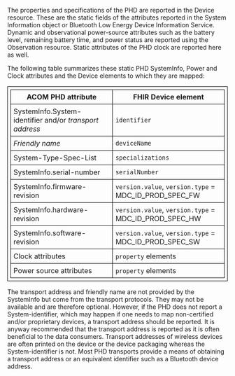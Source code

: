 The properties and specifications of the PHD are reported in the Device resource. These are the static fields of the attributes reported in the System Information object or Bluetooth Low Energy Device Information Service. Dynamic and observational power-source attributes such as the battery level, remaining battery time, and power status are reported using the Observation resource. Static attributes of the PHD clock are reported here as well.

The following table summarizes these static PHD SystemInfo, Power and Clock attributes and the Device elements to which they are mapped:

<style>table, th, td {
border: 1px solid black;
border-collapse:collapse;
padding: 6px;}</style>

|ACOM PHD attribute|FHIR Device element|
|---|---|
|SystemInfo.System-identifier and/or *transport address* |`identifier`|
|*Friendly name*|`deviceName`|
|System-Type-Spec-List|`specializations`|
|SystemInfo.serial-number|`serialNumber`|
|SystemInfo.firmware-revision|`version.value`, `version.type` = MDC_ID_PROD_SPEC_FW|
|SystemInfo.hardware-revision|`version.value`, `version.type` = MDC_ID_PROD_SPEC_HW|
|SystemInfo.software-revision|`version.value`, `version.type` = MDC_ID_PROD_SPEC_SW|
|Clock attributes|`property` elements|
|Power source attributes|`property` elements|

The transport address and friendly name are not provided by the SystemInfo but come from the transport protocols. They may not be available and are therefore optional. However, if the PHD does not report a System-identifier, which may happen if one needs to map non-certified and/or proprietary devices, a transport address should be reported. It is anyway recommended that the transport address is reported as it is often beneficial to the data consumers. Transport addresses of wireless devices are often printed on the device or the device packaging whereas the System-identifier is not. Most PHD transports provide a means of obtaining a transport address or an equivalent identifier such as a Bluetooth device address. 

